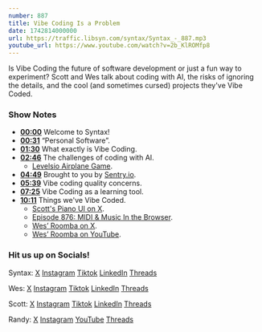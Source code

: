 ```yaml
---
number: 887
title: Vibe Coding Is a Problem
date: 1742814000000
url: https://traffic.libsyn.com/syntax/Syntax_-_887.mp3
youtube_url: https://www.youtube.com/watch?v=2b_KlROMfp8
---
```

	
Is Vibe Coding the future of software development or just a fun way to experiment? Scott and Wes talk about coding with AI, the risks of ignoring the details, and the cool (and sometimes cursed) projects they've Vibe Coded.

### Show Notes

* **[00:00](#t=00:00)** Welcome to Syntax!
* **[00:31](#t=00:31)** “Personal Software”.
* **[01:30](#t=01:30)** What exactly is Vibe Coding.
* **[02:46](#t=02:46)** The challenges of coding with AI.
  * [Levelsio Airplane Game](https://fly.pieter.com/).
* **[04:49](#t=04:49)** Brought to you by [Sentry.io](https://sentry.io/syntax).
* **[05:39](#t=05:39)** Vibe coding quality concerns.
* **[07:25](#t=07:25)** Vibe Coding as a learning tool.
* **[10:11](#t=10:11)** Things we've Vibe Coded.
  * [Scott's Piano UI on X](https://x.com/stolinski/status/1885059613705281750).
  * [Episode 876: MIDI & Music In the Browser](https://syntax.fm/show/876/midi-and-music-in-the-browser).
  * [Wes’ Roomba on X](https://x.com/wesbos/status/1882793928304517570).
  * [Wes’ Roomba on YouTube](https://www.youtube.com/watch?v=4jAM5P7PcK0).

### Hit us up on Socials!

Syntax: [X](https://twitter.com/syntaxfm) [Instagram](https://www.instagram.com/syntax_fm/) [Tiktok](https://www.tiktok.com/@syntaxfm) [LinkedIn](https://www.linkedin.com/company/96077407/admin/feed/posts/) [Threads](https://www.threads.net/@syntax_fm)

Wes: [X](https://twitter.com/wesbos) [Instagram](https://www.instagram.com/wesbos/) [Tiktok](https://www.tiktok.com/@wesbos) [LinkedIn](https://www.linkedin.com/in/wesbos/) [Threads](https://www.threads.net/@wesbos)

Scott: [X](https://twitter.com/stolinski) [Instagram](https://www.instagram.com/stolinski/) [Tiktok](https://www.tiktok.com/@stolinski) [LinkedIn](https://www.linkedin.com/in/stolinski/) [Threads](https://www.threads.net/@stolinski)

Randy: [X](https://twitter.com/randyrektor) [Instagram](https://www.instagram.com/randyrektor/) [YouTube](https://www.youtube.com/@randyrektor) [Threads](https://www.threads.net/@randyrektor)